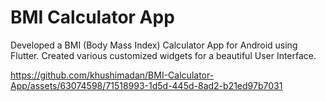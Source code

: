 # BMI Calculator App

Developed a BMI (Body Mass Index) Calculator App for Android using Flutter.
Created various customized widgets for a beautiful User Interface.

https://github.com/khushimadan/BMI-Calculator-App/assets/63074598/71518993-1d5d-445d-8ad2-b21ed97b7031



